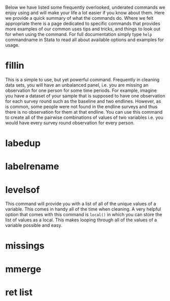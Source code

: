 Below we have listed some frequently overlooked, underated commands we enjoy using and will make your life a lot easier if you know about them. Here we provide a quick summary of what the commands do. Where we felt appropriate there is a page dedicated to specific commands that provides more examples of our common uses tips and tricks, and things to look out for when using the command.  For full documentation simply type `help` commandname in Stata to read all about available options and examples for usage.

# fillin

This is a simple to use, but yet powerful command. Frequently in cleaning data sets, you will have an unbalanced panel, i.e. you are missing an observation for one person for some time periods. For example, imagine you have a dataset of your sample that is supposed to have one observation for each survey round such as the baseline and two endlines. However, as is common, some people were not found in the endline surveys and thus there is no observation for them at that endline. You can use this command to create all of the pairwise combinations of values of two variables i.e. you would have every survey round observation for every person. 

# labedup

# labelrename

# levelsof

This command will provide you with a list of all of the unique values of a variable. This comes in handy all of the time when cleaning. A very helpful option that comes with this command is `local()` in which you can store the list of values as a local. This makes looping through all of the values of a variable possible and easy. 

# missings

# mmerge

# ret list


